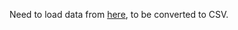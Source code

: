 Need to load data from [here](https://github.com/yaleemmlc/admissionprediction/tree/master/Results), to be converted to CSV.
